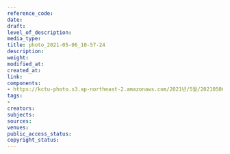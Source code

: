 ```yaml
---
reference_code: 
date: 
draft: 
level_of_description: 
media_type: 
title: photo_2021-05-06_10-57-24
description: 
weight: 
modified_at: 
created_at: 
link: 
components:
- https://kctu-photo.s3.ap-northeast-2.amazonaws.com/2021년/5월/20210506_최저임금위원회+권순원+공익위원+사퇴촉구+기자회견/강원본부/photo_2021-05-06_10-57-24.jpg
tags:
- 
creators: 
subjects: 
sources: 
venues: 
public_access_status: 
copyright_status: 
---
```

